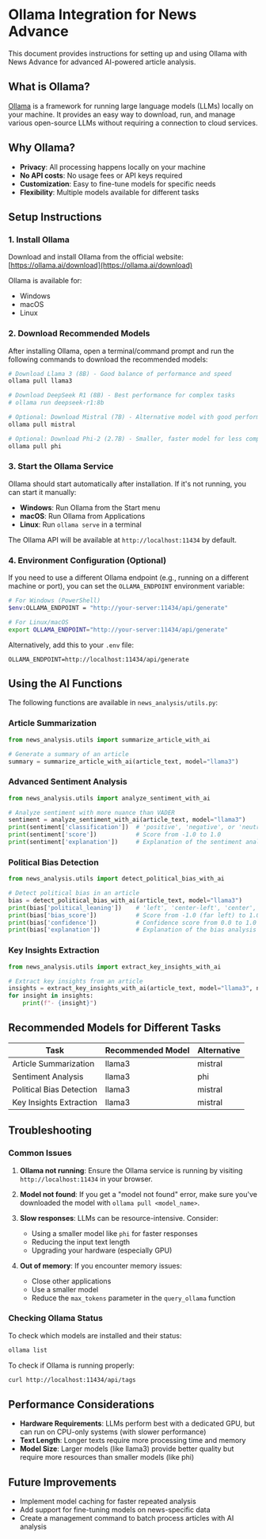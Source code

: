 # Ollama Integration for News Advance

This document provides instructions for setting up and using Ollama with News Advance for advanced AI-powered article analysis.

## What is Ollama?

[Ollama](https://ollama.ai/) is a framework for running large language models (LLMs) locally on your machine. It provides an easy way to download, run, and manage various open-source LLMs without requiring a connection to cloud services.

## Why Ollama?

- **Privacy**: All processing happens locally on your machine
- **No API costs**: No usage fees or API keys required
- **Customization**: Easy to fine-tune models for specific needs
- **Flexibility**: Multiple models available for different tasks

## Setup Instructions

### 1. Install Ollama

Download and install Ollama from the official website: [https://ollama.ai/download](https://ollama.ai/download)

Ollama is available for:
- Windows
- macOS
- Linux

### 2. Download Recommended Models

After installing Ollama, open a terminal/command prompt and run the following commands to download the recommended models:

```bash
# Download Llama 3 (8B) - Good balance of performance and speed
ollama pull llama3

# Download DeepSeek R1 (8B) - Best performance for complex tasks
# ollama run deepseek-r1:8b

# Optional: Download Mistral (7B) - Alternative model with good performance
ollama pull mistral

# Optional: Download Phi-2 (2.7B) - Smaller, faster model for less complex tasks
ollama pull phi
```

### 3. Start the Ollama Service

Ollama should start automatically after installation. If it's not running, you can start it manually:

- **Windows**: Run Ollama from the Start menu
- **macOS**: Run Ollama from Applications
- **Linux**: Run `ollama serve` in a terminal

The Ollama API will be available at `http://localhost:11434` by default.

### 4. Environment Configuration (Optional)

If you need to use a different Ollama endpoint (e.g., running on a different machine or port), you can set the `OLLAMA_ENDPOINT` environment variable:

```bash
# For Windows (PowerShell)
$env:OLLAMA_ENDPOINT = "http://your-server:11434/api/generate"

# For Linux/macOS
export OLLAMA_ENDPOINT="http://your-server:11434/api/generate"
```

Alternatively, add this to your `.env` file:

```
OLLAMA_ENDPOINT=http://localhost:11434/api/generate
```

## Using the AI Functions

The following functions are available in `news_analysis/utils.py`:

### Article Summarization

```python
from news_analysis.utils import summarize_article_with_ai

# Generate a summary of an article
summary = summarize_article_with_ai(article_text, model="llama3")
```

### Advanced Sentiment Analysis

```python
from news_analysis.utils import analyze_sentiment_with_ai

# Analyze sentiment with more nuance than VADER
sentiment = analyze_sentiment_with_ai(article_text, model="llama3")
print(sentiment['classification'])  # 'positive', 'negative', or 'neutral'
print(sentiment['score'])           # Score from -1.0 to 1.0
print(sentiment['explanation'])     # Explanation of the sentiment analysis
```

### Political Bias Detection

```python
from news_analysis.utils import detect_political_bias_with_ai

# Detect political bias in an article
bias = detect_political_bias_with_ai(article_text, model="llama3")
print(bias['political_leaning'])    # 'left', 'center-left', 'center', 'center-right', 'right', or 'unknown'
print(bias['bias_score'])           # Score from -1.0 (far left) to 1.0 (far right)
print(bias['confidence'])           # Confidence score from 0.0 to 1.0
print(bias['explanation'])          # Explanation of the bias analysis
```

### Key Insights Extraction

```python
from news_analysis.utils import extract_key_insights_with_ai

# Extract key insights from an article
insights = extract_key_insights_with_ai(article_text, model="llama3", num_insights=5)
for insight in insights:
    print(f"- {insight}")
```

## Recommended Models for Different Tasks

| Task | Recommended Model | Alternative |
|------|------------------|-------------|
| Article Summarization | llama3 | mistral |
| Sentiment Analysis | llama3 | phi |
| Political Bias Detection | llama3 | mistral |
| Key Insights Extraction | llama3 | mistral |

## Troubleshooting

### Common Issues

1. **Ollama not running**: Ensure the Ollama service is running by visiting `http://localhost:11434` in your browser.

2. **Model not found**: If you get a "model not found" error, make sure you've downloaded the model with `ollama pull <model_name>`.

3. **Slow responses**: LLMs can be resource-intensive. Consider:
   - Using a smaller model like `phi` for faster responses
   - Reducing the input text length
   - Upgrading your hardware (especially GPU)

4. **Out of memory**: If you encounter memory issues:
   - Close other applications
   - Use a smaller model
   - Reduce the `max_tokens` parameter in the `query_ollama` function

### Checking Ollama Status

To check which models are installed and their status:

```bash
ollama list
```

To check if Ollama is running properly:

```bash
curl http://localhost:11434/api/tags
```

## Performance Considerations

- **Hardware Requirements**: LLMs perform best with a dedicated GPU, but can run on CPU-only systems (with slower performance)
- **Text Length**: Longer texts require more processing time and memory
- **Model Size**: Larger models (like llama3) provide better quality but require more resources than smaller models (like phi)

## Future Improvements

- Implement model caching for faster repeated analysis
- Add support for fine-tuning models on news-specific data
- Create a management command to batch process articles with AI analysis